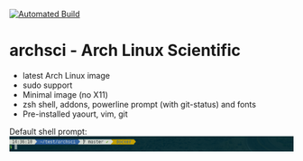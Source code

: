 [![Automated Build](http://img.shields.io/badge/automated-build-green.svg)](https://hub.docker.com/r/fdiblen/archsci/)


# archsci - Arch Linux Scientific
- latest Arch Linux image
- sudo support
- Minimal image (no X11)
- zsh shell, addons, powerline prompt (with git-status) and fonts
- Pre-installed yaourt, vim, git

Default shell prompt:
![prompt](https://raw.githubusercontent.com/fdiblen/archsci/master/prompt.png)
